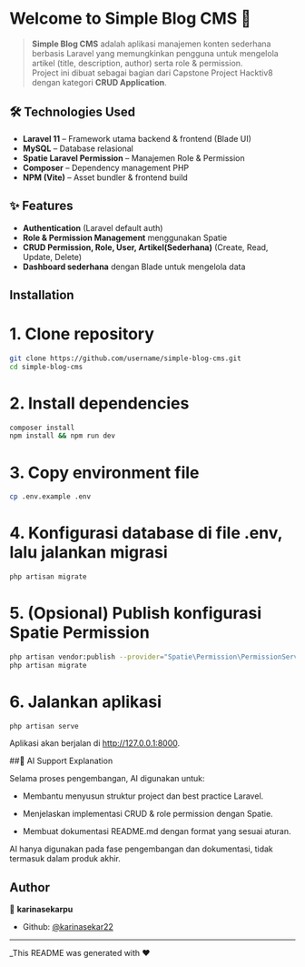 # Welcome to Simple Blog CMS 👋

> **Simple Blog CMS** adalah aplikasi manajemen konten sederhana berbasis Laravel yang memungkinkan pengguna untuk mengelola artikel (title, description, author) serta role & permission.  
Project ini dibuat sebagai bagian dari Capstone Project Hacktiv8 dengan kategori **CRUD Application**.

## 🛠️ Technologies Used
- **Laravel 11** – Framework utama backend & frontend (Blade UI)
- **MySQL** – Database relasional
- **Spatie Laravel Permission** – Manajemen Role & Permission
- **Composer** – Dependency management PHP
- **NPM (Vite)** – Asset bundler & frontend build

## ✨ Features
- **Authentication** (Laravel default auth)
- **Role & Permission Management** menggunakan Spatie
- **CRUD Permission, Role, User, Artikel(Sederhana)** (Create, Read, Update, Delete)
- **Dashboard sederhana** dengan Blade untuk mengelola data

  
## Installation

# 1. Clone repository
```bash
git clone https://github.com/username/simple-blog-cms.git
cd simple-blog-cms
```

# 2. Install dependencies
```bash
composer install
npm install && npm run dev
```

# 3. Copy environment file
```bash
cp .env.example .env
```


# 4. Konfigurasi database di file .env, lalu jalankan migrasi
```bash
php artisan migrate
```


# 5. (Opsional) Publish konfigurasi Spatie Permission
```bash
php artisan vendor:publish --provider="Spatie\Permission\PermissionServiceProvider"
php artisan migrate
```


# 6. Jalankan aplikasi
```bash
php artisan serve
```
Aplikasi akan berjalan di http://127.0.0.1:8000.

##🤖 AI Support Explanation

Selama proses pengembangan, AI digunakan untuk:

- Membantu menyusun struktur project dan best practice Laravel.

- Menjelaskan implementasi CRUD & role permission dengan Spatie.

- Membuat dokumentasi README.md dengan format yang sesuai aturan.

AI hanya digunakan pada fase pengembangan dan dokumentasi, tidak termasuk dalam produk akhir.

## Author

👤 **karinasekarpu**

* Github: [@karinasekar22](https://github.com/karinasekar22)


***
_This README was generated with ❤️
